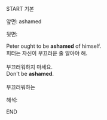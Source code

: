 START
기본

앞면:
ashamed


뒷면:
<div>Peter ought to be <strong>ashamed</strong> of himself. </div><div><div>피터는 자신이 부끄러운 줄 알아야 해.<br><br><div><div>부끄러워하지 마세요.</div></div><div><div>Don't be <strong>ashamed</strong>. <br><br>부끄러워하는</div></div></div></div>


해석:

END